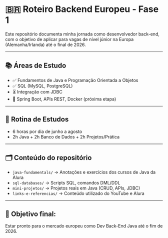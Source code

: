 # 🇧🇷 Roteiro Backend Europeu - Fase 1 

Este repositório documenta minha jornada como desenvolvedor back-end, com o objetivo de aplicar para vagas de nível júnior na Europa (Alemanha/Irlanda) até o final de 2026.

---

## 📚 Áreas de Estudo

- ✅ Fundamentos de Java e Programação Orientada a Objetos
- ✅ SQL (MySQL, PostgreSQL)
- ⏳ Integração com JDBC
- 🚧 Spring Boot, APIs REST, Docker (próxima etapa)

---

## 🧠 Rotina de Estudos
- 6 horas por dia de junho a agosto
- 2h Java + 2h Banco de Dados + 2h Projetos/Prática

---

## 🗂️ Conteúdo do repositório

- `java-fundamentals/` → Anotações e exercícios dos cursos de Java da Alura
- `sql-databases/` → Scripts SQL, comandos DML/DDL
- `mini-projetos/` → Projetos reais em Java (CRUD, APIs, JDBC)
- `links-e-referencias/` → Conteúdo utilizado do YouTube e Alura

---

## 📌 Objetivo final:
Estar pronto para o mercado europeu como Dev Back-End Java até o fim de 2026.
